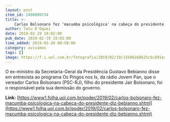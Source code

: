 ```yaml
---
layout: post
item_id: 2496880734
title: >-
    Carlos Bolsonaro fez 'macumba psicológica' na cabeça do presidente, diz Bebianno
author: Tatu D'Oquei
date: 2019-02-19 19:02:00
pub_date: 2019-02-19 19:02:00
time_added: 2019-02-20 08:58:06
category: avisamos
tags: []
image: https://f.i.uol.com.br/fotografia/2019/02/19/15506168625c6c891ea6328_1550616862_3x2_lg.jpg
---
```


O ex-ministro da Secretaria-Geral da Presidência Gustavo Bebianno disse em entrevista ao programa Os Pingos nos Is, da rádio Jovem Pan, que o vereador Carlos Bolsonaro (PSC-RJ), filho do presidente Jair Bolsonaro, foi o responsável pela sua demissão do governo.

**Link:** [https://www1.folha.uol.com.br/poder/2019/02/carlos-bolsonaro-fez-macumba-psicologica-na-cabeca-do-presidente-diz-bebianno.shtml](https://www1.folha.uol.com.br/poder/2019/02/carlos-bolsonaro-fez-macumba-psicologica-na-cabeca-do-presidente-diz-bebianno.shtml)


